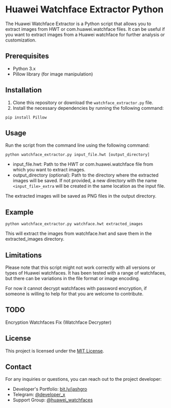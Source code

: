 # Huawei Watchface Extractor Python

The Huawei Watchface Extractor is a Python script that allows you to extract images from HWT or com.huawei.watchface files. It can be useful if you want to extract images from a Huawei watchface for further analysis or customization.

## Prerequisites

- Python 3.x
- Pillow library (for image manipulation)

## Installation

1. Clone this repository or download the `watchface_extractor.py` file.
2. Install the necessary dependencies by running the following command:
```
pip install Pillow
```

## Usage

Run the script from the command line using the following command:
```
python watchface_extractor.py input_file.hwt [output_directory]
```

- input_file.hwt: Path to the HWT or com.huawei.watchface file from which you want to extract images.
- output_directory (optional): Path to the directory where the extracted images will be saved. If not provided, a new directory with the name `<input_file>_extra` will be created in the same location as the input file.

The extracted images will be saved as PNG files in the output directory.

## Example

```
python watchface_extractor.py watchface.hwt extracted_images
```

This will extract the images from watchface.hwt and save them in the extracted_images directory.

## Limitations

Please note that this script might not work correctly with all versions or types of Huawei watchfaces. It has been tested with a range of watchfaces, but there can be variations in the file format or image encoding.

For now it cannot decrypt watchfaces with password encryption, if someone is willing to help for that you are welcome to contribute.

## TODO

Encryption Watchfaces Fix (Watchface Decrypter)

## License

This project is licensed under the [MIT License](LICENSE).

## Contact

For any inquiries or questions, you can reach out to the project developer:

- Developer's Portfolio: [bit.ly/jashgro](https://bit.ly/jashgro)
- Telegram: [@developer_x](https://telegram.dog/developer_x)
- Support Group: [@huawei_watchfaces](https://telegram.dog/huawei_watchfaces)
